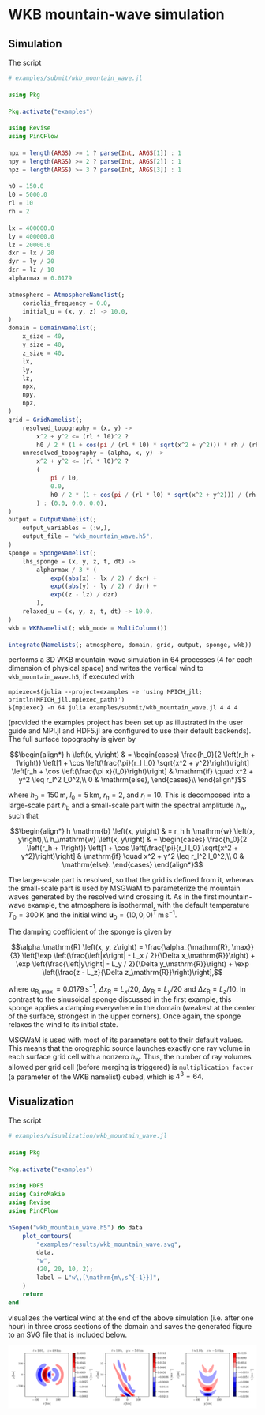 # WKB mountain-wave simulation

## Simulation

The script

```julia
# examples/submit/wkb_mountain_wave.jl

using Pkg

Pkg.activate("examples")

using Revise
using PinCFlow

npx = length(ARGS) >= 1 ? parse(Int, ARGS[1]) : 1
npy = length(ARGS) >= 2 ? parse(Int, ARGS[2]) : 1
npz = length(ARGS) >= 3 ? parse(Int, ARGS[3]) : 1

h0 = 150.0
l0 = 5000.0
rl = 10
rh = 2

lx = 400000.0
ly = 400000.0
lz = 20000.0
dxr = lx / 20
dyr = ly / 20
dzr = lz / 10
alpharmax = 0.0179

atmosphere = AtmosphereNamelist(;
    coriolis_frequency = 0.0,
    initial_u = (x, y, z) -> 10.0,
)
domain = DomainNamelist(;
    x_size = 40,
    y_size = 40,
    z_size = 40,
    lx,
    ly,
    lz,
    npx,
    npy,
    npz,
)
grid = GridNamelist(;
    resolved_topography = (x, y) ->
        x^2 + y^2 <= (rl * l0)^2 ?
        h0 / 2 * (1 + cos(pi / (rl * l0) * sqrt(x^2 + y^2))) * rh / (rh + 1) : 0.0,
    unresolved_topography = (alpha, x, y) ->
        x^2 + y^2 <= (rl * l0)^2 ?
        (
            pi / l0,
            0.0,
            h0 / 2 * (1 + cos(pi / (rl * l0) * sqrt(x^2 + y^2))) / (rh + 1),
        ) : (0.0, 0.0, 0.0),
)
output = OutputNamelist(;
    output_variables = (:w,),
    output_file = "wkb_mountain_wave.h5",
)
sponge = SpongeNamelist(;
    lhs_sponge = (x, y, z, t, dt) ->
        alpharmax / 3 * (
            exp((abs(x) - lx / 2) / dxr) +
            exp((abs(y) - ly / 2) / dyr) +
            exp((z - lz) / dzr)
        ),
    relaxed_u = (x, y, z, t, dt) -> 10.0,
)
wkb = WKBNamelist(; wkb_mode = MultiColumn())

integrate(Namelists(; atmosphere, domain, grid, output, sponge, wkb))

```

performs a 3D WKB mountain-wave simulation in 64 processes (4 for each dimension of physical space) and writes the vertical wind to `wkb_mountain_wave.h5`, if executed with

```shell
mpiexec=$(julia --project=examples -e 'using MPICH_jll; println(MPICH_jll.mpiexec_path)')
${mpiexec} -n 64 julia examples/submit/wkb_mountain_wave.jl 4 4 4
```

(provided the examples project has been set up as illustrated in the user guide and MPI.jl and HDF5.jl are configured to use their default backends). The full surface topography is given by

$$\begin{align*}
    h \left(x, y\right) & = \begin{cases}
        \frac{h_0}{2 \left(r_h + 1\right)} \left[1 + \cos \left(\frac{\pi}{r_l l_0} \sqrt{x^2 + y^2}\right)\right] \left[r_h + \cos \left(\frac{\pi x}{l_0}\right)\right] & \mathrm{if} \quad x^2 + y^2 \leq r_l^2 l_0^2,\\
        0 & \mathrm{else},
    \end{cases}\\
\end{align*}$$

where $h_0 = 150 \, \mathrm{m}$, $l_0 = 5 \, \mathrm{km}$, $r_h = 2$, and $r_l = 10$. This is decomposed into a large-scale part $h_\mathrm{b}$ and a small-scale part with the spectral amplitude $h_\mathrm{w}$, such that

$$\begin{align*}
    h_\mathrm{b} \left(x, y\right) & = r_h h_\mathrm{w} \left(x, y\right),\\
    h_\mathrm{w} \left(x, y\right) & = \begin{cases}
        \frac{h_0}{2 \left(r_h + 1\right)} \left[1 + \cos \left(\frac{\pi}{r_l l_0} \sqrt{x^2 + y^2}\right)\right] & \mathrm{if} \quad x^2 + y^2 \leq r_l^2 l_0^2,\\
        0 & \mathrm{else}.
    \end{cases}
\end{align*}$$

The large-scale part is resolved, so that the grid is defined from it, whereas the small-scale part is used by MSGWaM to parameterize the mountain waves generated by the resolved wind crossing it. As in the first mountain-wave example, the atmosphere is isothermal, with the default temperature $T_0 = 300 \, \mathrm{K}$ and the initial wind $\boldsymbol{u}_0 = \left(10, 0, 0\right)^\mathrm{T} \, \mathrm{m \, s^{- 1}}$.

The damping coefficient of the sponge is given by

$$\alpha_\mathrm{R} \left(x, y, z\right) = \frac{\alpha_{\mathrm{R}, \max}}{3} \left[\exp \left(\frac{\left|x\right| - L_x / 2}{\Delta x_\mathrm{R}}\right) + \exp \left(\frac{\left|y\right| - L_y / 2}{\Delta y_\mathrm{R}}\right) + \exp \left(\frac{z - L_z}{\Delta z_\mathrm{R}}\right)\right],$$

where $\alpha_{\mathrm{R}, \max} = 0.0179 \, \mathrm{s^{- 1}}$, $\Delta x_\mathrm{R} = L_x / 20$, $\Delta y_\mathrm{R} = L_y / 20$ and $\Delta z_\mathrm{R} = L_z / 10$. In contrast to the sinusoidal sponge discussed in the first example, this sponge applies a damping everywhere in the domain (weakest at the center of the surface, strongest in the upper corners). Once again, the sponge relaxes the wind to its initial state.

MSGWaM is used with most of its parameters set to their default values. This means that the orographic source launches exactly one ray volume in each surface grid cell with a nonzero $h_\mathrm{w}$. Thus, the number of ray volumes allowed per grid cell (before merging is triggered) is `multiplication_factor` (a parameter of the WKB namelist) cubed, which is $4^3 = 64$.

## Visualization

The script

```julia
# examples/visualization/wkb_mountain_wave.jl

using Pkg

Pkg.activate("examples")

using HDF5
using CairoMakie
using Revise
using PinCFlow

h5open("wkb_mountain_wave.h5") do data
    plot_contours(
        "examples/results/wkb_mountain_wave.svg",
        data,
        "w",
        (20, 20, 10, 2);
        label = L"w\,[\mathrm{m\,s^{-1}}]",
    )
    return
end

```

visualizes the vertical wind at the end of the above simulation (i.e. after one hour) in three cross sections of the domain and saves the generated figure to an SVG file that is included below.

![](results/wkb_mountain_wave.svg)
